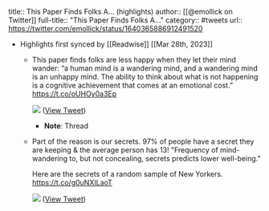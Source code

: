title:: This Paper Finds Folks A... (highlights)
author:: [[@emollick on Twitter]]
full-title:: "This Paper Finds Folks A..."
category:: #tweets
url:: https://twitter.com/emollick/status/1640365886912491520

- Highlights first synced by [[Readwise]] [[Mar 28th, 2023]]
	- This paper finds folks are less happy when they let their mind wander: “a human mind is a wandering mind, and a wandering mind is an unhappy mind. The ability to think about what is not happening is a cognitive achievement that comes at an emotional cost.” https://t.co/oUHOy0a3Ep 
	  
	  ![](https://pbs.twimg.com/media/FsO__V1XgAAnqQa.jpg) ([View Tweet](https://twitter.com/emollick/status/1640365886912491520))
		- **Note**: Thread
	- Part of the reason is our secrets. 97% of people have a secret they are keeping & the average person has 13! "Frequency of mind-wandering to, but not concealing, secrets predicts lower well-being.”
	  
	  Here are the secrets of a random sample of New Yorkers. https://t.co/g0uNXILaoT 
	  
	  ![](https://pbs.twimg.com/media/FsPBvfdXoAMMst5.jpg) ([View Tweet](https://twitter.com/emollick/status/1640367749003190272))